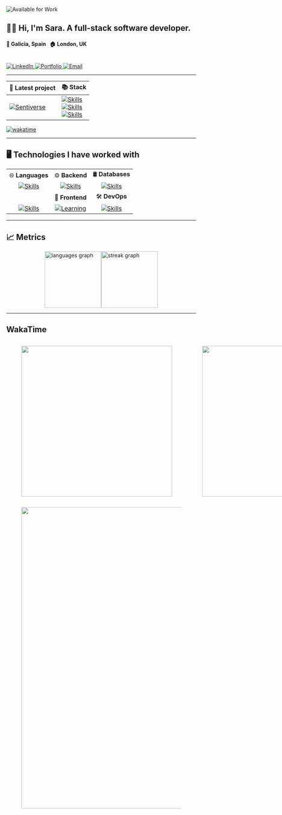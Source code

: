![Available for Work](https://img.shields.io/badge/Available%20for%20Work-Yes-brightgreen)

## 👩‍💻 Hi, I'm Sara. A full-stack software developer.

#### 📌 Galicia, Spain ‎ ‎ ‎ ‎ ‎ ‎ 🏠 London, UK

<br>

<a href="https://www.linkedin.com/in/saragarcia6123" target="_blank">
    <img src="https://img.shields.io/badge/LinkedIn-0077B5?style=for-the-badge" alt="LinkedIn" />
</a>

<a href="https://saragarcia.dev" target="_blank">
    <img src="https://img.shields.io/badge/Portfolio-000000?style=for-the-badge" alt="Portfolio" />
</a>

<a href="mailto:saragarcia6123@gmail.com" target="_blank">
    <img src="https://img.shields.io/badge/Email-D14836?style=for-the-badge" alt="Email" />
</a>

<br>


---

| 🚀 Latest project                                                                                                      | 📚 Stack                                                                                              |
|------------------------------------------------------------------------------------------------------------------------|--------------------------------------------------------------------------------------------------------|
| [![Sentiverse](https://github-readme-stats.vercel.app/api/pin/?username=saragarcia6123&repo=Sentiverse&theme=dark&hide_border=true)](https://github.com/saragarcia6123/Sentiverse) | [![Skills](https://skillicons.dev/icons?i=python,fastapi,graphql)](https://skillicons.dev) <br> [![Skills](https://skillicons.dev/icons?i=typescript,react,tailwind)](https://skillicons.dev) <br> [![Skills](https://skillicons.dev/icons?i=gcp,linux,nginx)](https://skillicons.dev) |
[![wakatime](https://wakatime.com/badge/github/saragarcia6123/Sentiverse.svg)](https://wakatime.com/badge/github/saragarcia6123/Sentiverse)

---

## 🖥️ Technologies I have worked with 

|                                                                                                          |                                                                                                                  |                                                                                                                |
|:--------------------------------------------------------------------------------------------------------:|:----------------------------------------------------------------------------------------------------------------:|:--------------------------------------------------------------------------------------------------------------:|
| 🌐 **Languages**                                                                                         | ⚙️ **Backend**                                                                                                   | 🛢️ **Databases**                                                                                               |
| [![Skills](https://skillicons.dev/icons?i=python,java,kotlin,bash,solidity)](https://skillicons.dev)     | [![Skills](https://skillicons.dev/icons?i=fastapi,flask,django,nodejs,graphql)](https://skillicons.dev)          | [![Skills](https://skillicons.dev/icons?i=postgresql,mysql,firebase,supabase,mongodb)](https://skillicons.dev) |
|                                                                                                          | 🎨 **Frontend**                                                                                                  | 🛠️ **DevOps**                                                                                                  |
|  [![Skills](https://skillicons.dev/icons?i=html,css,javascript,typescript,dart)](https://skillicons.dev) | [![Learning](https://skillicons.dev/icons?i=react,tailwind,flutter,androidstudio,figma)](https://skillicons.dev) | [![Skills](https://skillicons.dev/icons?i=git,linux,docker,gcp,nginx)](https://skillicons.dev)                 |

---

## 📈 Metrics

<div style="width: 100%; display: flex; justify-content: center;">
  <div style="display: flex;">
    <img src="https://github-readme-stats.vercel.app/api/top-langs?username=saragarcia6123&locale=en&hide_title=false&layout=compact&card_width=320&langs_count=10&theme=dark&hide_border=true&order=2" height="150" alt="languages graph"  />
    <img src="https://streak-stats.demolab.com?user=saragarcia6123&locale=en&mode=weekly&theme=dark&hide_border=true&border_radius=5&order=3" height="150" alt="streak graph"  />
  </div>
</div>

---

## WakaTime

<div style="display: flex">
    <figure><img src="https://wakatime.com/share/@saragarcia6123/f27bc106-93b2-42f1-b242-ac1617ddbb4a.svg" width=400></img></figure>
    <figure><img src="https://wakatime.com/share/@saragarcia6123/f1f8339a-08bc-4822-8670-20bb0d5533fb.svg" width=400></img></figure>
</div>
<figure><img src="https://wakatime.com/share/@saragarcia6123/e6d66ebc-3ff1-4588-85c5-1f5ac91038b0.svg" width=800></img></figure>
